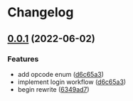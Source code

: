 # Changelog

## [0.0.1](https://github.com/ooliver1/mine-cat/compare/v1.0.1-a...v0.0.1) (2022-06-02)


### Features

* add opcode enum ([d6c65a3](https://github.com/ooliver1/mine-cat/commit/d6c65a374040c0b3aec7c8397e7f511b9fa9e66e))
* implement login workflow ([d6c65a3](https://github.com/ooliver1/mine-cat/commit/d6c65a374040c0b3aec7c8397e7f511b9fa9e66e))
* begin rewrite ([6349ad7](https://github.com/ooliver1/mine-cat/commit/6349ad7ade9379a199f501598167eff5fc89174b))
